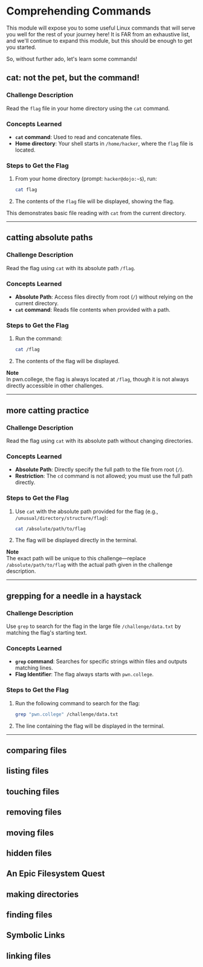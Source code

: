 # Comprehending Commands
<p>This module will expose you to some useful Linux commands that will serve you well for the rest of your journey here!
It is FAR from an exhaustive list, and we'll continue to expand this module, but this should be enough to get you started.</p>
<p>So, without further ado, let's learn some commands!</p>

## cat: not the pet, but the command!
### Challenge Description   
Read the `flag` file in your home directory using the `cat` command.

### Concepts Learned 
- **`cat` command**: Used to read and concatenate files.  
- **Home directory**: Your shell starts in `/home/hacker`, where the `flag` file is located.  

### Steps to Get the Flag
1. From your home directory (prompt: `hacker@dojo:~$`), run:  
   ```bash
   cat flag
   ```  
2. The contents of the `flag` file will be displayed, showing the flag.  

This demonstrates basic file reading with `cat` from the current directory.

---

## catting absolute paths
### Challenge Description 
Read the flag using `cat` with its absolute path `/flag`.

### Concepts Learned 
- **Absolute Path**: Access files directly from root (`/`) without relying on the current directory.  
- **`cat` command**: Reads file contents when provided with a path.  

### Steps to Get the Flag  
1. Run the command:  
   ```bash
   cat /flag
   ```  
2. The contents of the flag will be displayed.  

**Note**  
In pwn.college, the flag is always located at `/flag`, though it is not always directly accessible in other challenges.

---

## more catting practice
### Challenge Description
Read the flag using `cat` with its absolute path without changing directories.

### Concepts Learned 
- **Absolute Path**: Directly specify the full path to the file from root (`/`).  
- **Restriction**: The `cd` command is not allowed; you must use the full path directly.  

### Steps to Get the Flag
1. Use `cat` with the absolute path provided for the flag (e.g., `/unusual/directory/structure/flag`):  
   ```bash
   cat /absolute/path/to/flag
   ```  
2. The flag will be displayed directly in the terminal.  

**Note**  
The exact path will be unique to this challenge—replace `/absolute/path/to/flag` with the actual path given in the challenge description.

---

## grepping for a needle in a haystack
### Challenge Description
Use `grep` to search for the flag in the large file `/challenge/data.txt` by matching the flag's starting text.

### Concepts Learned 
- **`grep` command**: Searches for specific strings within files and outputs matching lines.  
- **Flag Identifier**: The flag always starts with `pwn.college`.  

### Steps to Get the Flag
1. Run the following command to search for the flag:  
   ```bash
   grep "pwn.college" /challenge/data.txt
   ```  
2. The line containing the flag will be displayed in the terminal.

---

## comparing files



## listing files

## touching files

## removing files

## moving files

## hidden files

## An Epic Filesystem Quest

## making directories

## finding files

## Symbolic Links

## linking files
